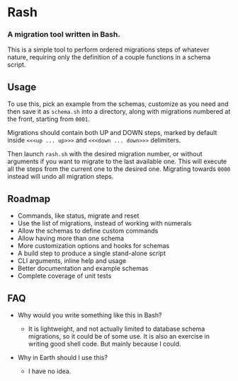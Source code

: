 Rash
====

### A migration tool written in Bash.

This is a simple tool to perform ordered migrations steps of whatever nature,
requiring only the definition of a couple functions in a schema script.



Usage
-----

To use this, pick an example from the schemas, customize as you need and then
save it as `schema.sh` into a directory, along with migrations numbered at the
front, starting from `0001`.

Migrations should contain both UP and DOWN steps, marked by default inside
`<<<up ... up>>>` and `<<<down ... down>>>` delimiters.

Then launch `rash.sh` with the desired migration number, or without arguments
if you want to migrate to the last available one. This will execute all the
steps from the current one to the desired one. Migrating towards `0000` instead
will undo all migration steps.



Roadmap
-------

- Commands, like status, migrate and reset
- Use the list of migrations, instead of working with numerals
- Allow the schemas to define custom commands
- Allow having more than one schema
- More customization options and hooks for schemas
- A build step to produce a single stand-alone script
- CLI arguments, inline help and usage
- Better documentation and example schemas
- Complete coverage of unit tests


FAQ
---

- Why would you write something like this in Bash?
	- It is lightweight, and not actually limited to database schema migrations,
	  so it could be of some use. It is also an exercise in writing good shell
	  code. But mainly because I could.

- Why in Earth should I use this?
	- I have no idea.